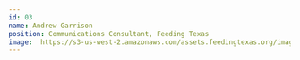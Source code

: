 ```yaml
---
id: 03
name: Andrew Garrison
position: Communications Consultant, Feeding Texas
image: 	https://s3-us-west-2.amazonaws.com/assets.feedingtexas.org/images/staff/andrew-garrison.JPG
---
```

